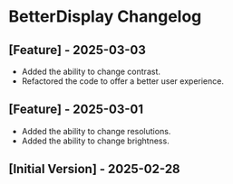 # BetterDisplay Changelog

## [Feature] - 2025-03-03

* Added the ability to change contrast.
* Refactored the code to offer a better user experience.

## [Feature] - 2025-03-01

* Added the ability to change resolutions.
* Added the ability to change brightness.

## [Initial Version] - 2025-02-28
